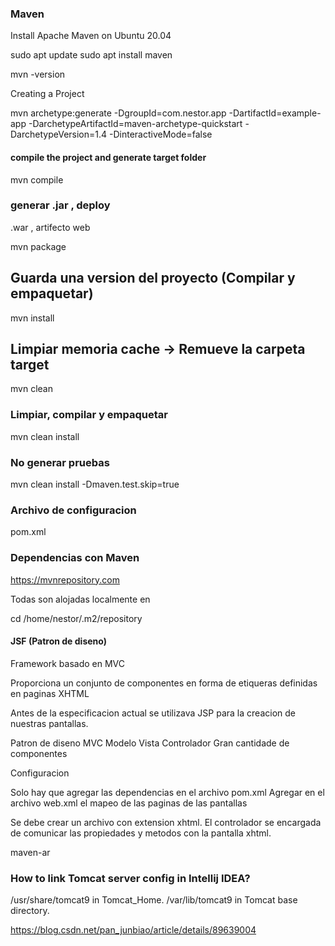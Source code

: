 ### Maven

Install Apache Maven on Ubuntu 20.04

sudo apt update
sudo apt install maven

mvn -version

Creating a Project


mvn archetype:generate -DgroupId=com.nestor.app -DartifactId=example-app -DarchetypeArtifactId=maven-archetype-quickstart -DarchetypeVersion=1.4 -DinteractiveMode=false


#### compile the project and generate target folder

mvn compile

### generar .jar , deploy

.war , artifecto web

mvn package

## Guarda una version del proyecto (Compilar y empaquetar)
mvn install


## Limpiar memoria cache -> Remueve la carpeta target

mvn clean

### Limpiar, compilar y empaquetar

mvn clean install


### No generar pruebas

mvn clean install -Dmaven.test.skip=true

### Archivo de configuracion

pom.xml

### Dependencias con Maven

https://mvnrepository.com

Todas son alojadas localmente en

cd  /home/nestor/.m2/repository


#### JSF  (Patron de diseno)
Framework basado en MVC

Proporciona un conjunto de componentes en forma de etiqueras definidas en paginas XHTML

Antes de la especificacion actual se utilizava JSP para la creacion de nuestras pantallas.

Patron de diseno MVC
Modelo Vista Controlador
Gran cantidade de componentes

Configuracion

Solo hay que agregar las dependencias en el archivo pom.xml
Agregar en el archivo web.xml el mapeo de las paginas de las pantallas

Se debe crear un archivo con extension xhtml.
El controlador se encargada de comunicar las propiedades y metodos con la pantalla xhtml.


maven-ar

### How to link Tomcat server config in Intellij IDEA?

/usr/share/tomcat9 in Tomcat_Home.
/var/lib/tomcat9 in Tomcat base directory.


https://blog.csdn.net/pan_junbiao/article/details/89639004